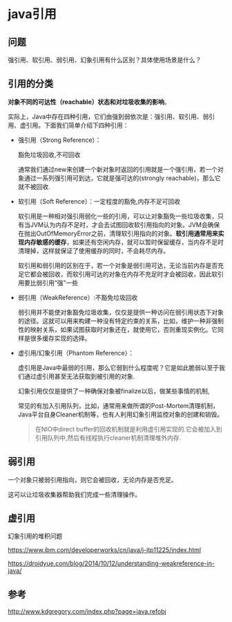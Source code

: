 # java引用

## 问题

强引用、软引用、弱引用、幻象引用有什么区别？具体使用场景是什么？



## 引用的分类

**对象不同的可达性（reachable）状态和对垃圾收集的影响**。

实际上，Java中存在四种引用，它们由强到弱依次是：强引用、软引用、弱引用、虚引用。下面我们简单介绍下四种引用：

- 强引用（Strong Reference）：

  豁免垃圾回收,不可回收

  通常我们通过new来创建一个新对象时返回的引用就是一个强引用，若一个对象通过一系列强引用可到达，它就是强可达的(strongly reachable)，那么它就不被回收.

- 软引用（Soft Reference）：一定程度的豁免,内存不足可回收

  软引用是一种相对强引用弱化一些的引用，可以让对象豁免一些垃圾收集，只有当JVM认为内存不足时，才会去试图回收软引用指向的对象。JVM会确保在抛出OutOfMemoryError之前，清理软引用指向的对象。**软引用通常用来实现内存敏感的缓存**，如果还有空闲内存，就可以暂时保留缓存，当内存不足时清理掉，这样就保证了使用缓存的同时，不会耗尽内存。

  软引用和弱引用的区别在于，若一个对象是弱引用可达，无论当前内存是否充足它都会被回收，而软引用可达的对象在内存不充足时才会被回收，因此软引用要比弱引用“强”一些

- 弱引用（WeakReference）:不豁免垃圾回收

  弱引用并不能使对象豁免垃圾收集，仅仅是提供一种访问在弱引用状态下对象的途径。这就可以用来构建一种没有特定约束的关系，比如，维护一种非强制性的映射关系，如果试图获取时对象还在，就使用它，否则重现实例化。它同样是很多缓存实现的选择。

- 虚引用/幻象引用（Phantom Reference）：

  虚引用是Java中最弱的引用，那么它弱到什么程度呢？它是如此脆弱以至于我们通过虚引用甚至无法获取到被引用的对象.

  幻象引用仅仅是提供了一种确保对象被finalize以后，做某些事情的机制,

  常见的有加入引用队列，比如，通常用来做所谓的Post-Mortem清理机制，Java平台自身Cleaner机制等，也有人利用幻象引用监控对象的创建和销毁。

  > 在NIO中direct buffer的回收机制就是利用虚引用实现的.它会被加入到引用队列中,然后有线程执行cleaner机制清理堆外内存.

  

##  弱引用

一个对象只被弱引用指向，则它会被回收，无论内存是否充足。

这可以让垃圾收集器帮助我们完成一些清理操作。

## 虚引用

幻象引用的堆积问题

https://www.ibm.com/developerworks/cn/java/j-jtp11225/index.html

https://droidyue.com/blog/2014/10/12/understanding-weakreference-in-java/

## 参考

http://www.kdgregory.com/index.php?page=java.refobj